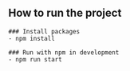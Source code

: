 ## How to run the project
```
### Install packages
- npm install

### Run with npm in development
- npm run start
```